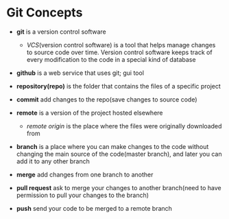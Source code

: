 # Git Concepts

- **git** is a version control software

  - _VCS_(version control software) is a tool that helps manage changes to source code over time. Version control software keeps track of every modification to the code in a special kind of database

- **github** is a web service that uses git; gui tool

- **repository(repo)** is the folder that contains the files of a specific project

- **commit** add changes to the repo(save changes to source code)

- **remote** is a version of the project hosted elsewhere

  - _remote origin_ is the place where the files were originally downloaded from

- **branch** is a place where you can make changes to the code without changing the main source of the code(master branch), and later you can add it to any other branch

- **merge** add changes from one branch to another

- **pull request** ask to merge your changes to another branch(need to have permission to pull your changes to the branch)

- **push** send your code to be merged to a remote branch
